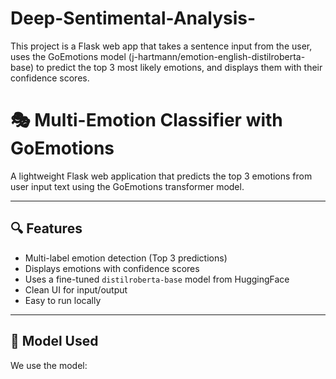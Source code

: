 # Deep-Sentimental-Analysis-
This project is a Flask web app that takes a sentence input from the user, uses the GoEmotions model (j-hartmann/emotion-english-distilroberta-base) to predict the top 3 most likely emotions, and displays them with their confidence scores.

# 🎭 Multi-Emotion Classifier with GoEmotions

A lightweight Flask web application that predicts the top 3 emotions from user input text using the GoEmotions transformer model.

---

## 🔍 Features

- Multi-label emotion detection (Top 3 predictions)
- Displays emotions with confidence scores
- Uses a fine-tuned `distilroberta-base` model from HuggingFace
- Clean UI for input/output
- Easy to run locally

---

## 🧠 Model Used

We use the model:

